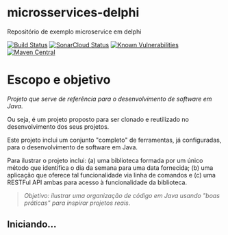 # microsservices-delphi
Repositório de exemplo microservice em delphi


[![Build Status](https://app.travis-ci.com/kyriosdata/exemplo.svg)](https://travis-ci.com/kyriosdata/exemplo)
[![SonarCloud Status](https://sonarcloud.io/api/project_badges/measure?project=com.github.kyriosdata%3Aexemplo&metric=alert_status)](https://sonarcloud.io/dashboard?id=com.github.kyriosdata%3Aexemplo)
[![Known Vulnerabilities](https://snyk.io/test/github/kyriosdata/exemplo/badge.svg?targetFile=pom.xml)](https://snyk.io/test/github/kyriosdata/exemplo)
[![Maven Central](https://maven-badges.herokuapp.com/maven-central/com.github.kyriosdata/exemplo/badge.svg)](https://maven-badges.herokuapp.com/maven-central/com.github.kyriosdata/exemplo)

# Escopo e objetivo

_Projeto que serve de referência para o desenvolvimento de software em Java_.

Ou seja, é um projeto proposto para ser clonado
e reutilizado no desenvolvimento dos seus projetos.

Este projeto inclui um conjunto "completo" de ferramentas, já configuradas, para o desenvolvimento
de software em Java.

Para ilustrar o projeto inclui:
(a) uma biblioteca formada por um único método que identifica o dia da semana para uma data fornecida;
(b) uma aplicação que oferece tal funcionalidade via linha de comandos e (c) uma RESTFul API ambas para acesso à funcionalidade da biblioteca.

> _Objetivo: ilustrar uma organização de código em Java usando
> "boas práticas" para inspirar projetos reais_.

## Iniciando...

